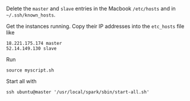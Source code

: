 Delete the `master` and `slave` entries in the Macbook `/etc/hosts` and in
`~/.ssh/known_hosts`.

Get the instances running. Copy their IP addresses into the `etc_hosts` file
like

    18.221.175.174 master
    52.14.149.130 slave

Run

    source myscript.sh

Start all with

    ssh ubuntu@master '/usr/local/spark/sbin/start-all.sh'
